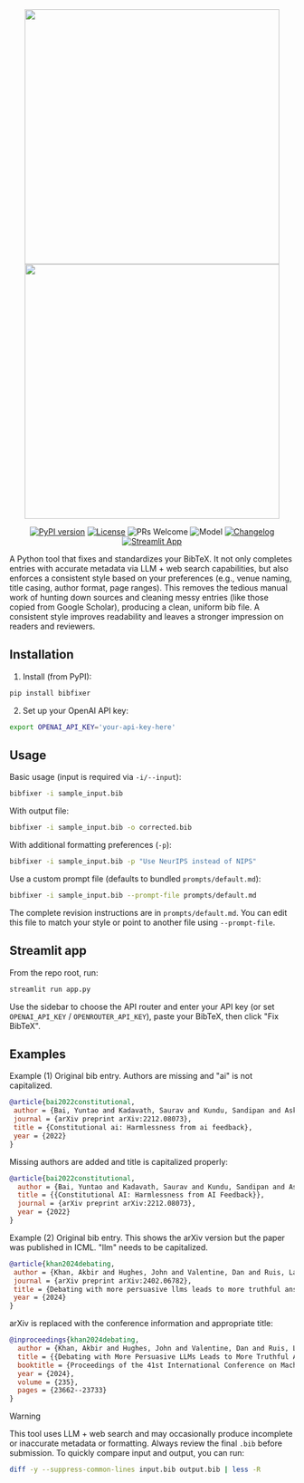 <div align="center">
<img src="logo.png#gh-light-mode-only" alt="" width="450"><img src="logo.png#gh-dark-mode-only" alt="" width="450">

[![PyPI version](https://badge.fury.io/py/bibfixer.svg?update=20250929)](https://pypi.org/project/bibfixer/)
[![License](https://img.shields.io/badge/License-MIT-yellow.svg)](LICENSE)
![PRs Welcome](https://img.shields.io/badge/PRs-welcome-blue.svg)
![Model](https://img.shields.io/badge/Model-GPT--5--mini-purple?logo=openai&logoColor=white)
[![Changelog](https://img.shields.io/github/v/release/takashiishida/bibfixer?label=changelog)](https://github.com/takashiishida/bibfixer/releases)
[![Streamlit App](https://img.shields.io/badge/Demo-Streamlit%20App-brightgreen?logo=streamlit)](https://takashiishida-bibfixer.streamlit.app/)

</div>

A Python tool that fixes and standardizes your BibTeX. It not only completes entries with accurate metadata via LLM + web search capabilities, but also enforces a consistent style based on your preferences (e.g., venue naming, title casing, author format, page ranges). This removes the tedious manual work of hunting down sources and cleaning messy entries (like those copied from Google Scholar), producing a clean, uniform bib file. A consistent style improves readability and leaves a stronger impression on readers and reviewers.

## Installation

1. Install (from PyPI):

```bash
pip install bibfixer
```

2. Set up your OpenAI API key:

```bash
export OPENAI_API_KEY='your-api-key-here'
```

## Usage

Basic usage (input is required via `-i/--input`):

```bash
bibfixer -i sample_input.bib
```

With output file:

```bash
bibfixer -i sample_input.bib -o corrected.bib
```

With additional formatting preferences (`-p`):

```bash
bibfixer -i sample_input.bib -p "Use NeurIPS instead of NIPS"
```

Use a custom prompt file (defaults to bundled `prompts/default.md`):

```bash
bibfixer -i sample_input.bib --prompt-file prompts/default.md
```

The complete revision instructions are in `prompts/default.md`. You can edit this file to match your style or point to another file using `--prompt-file`.

## Streamlit app

From the repo root, run:

```bash
streamlit run app.py
```

Use the sidebar to choose the API router and enter your API key (or set `OPENAI_API_KEY` / `OPENROUTER_API_KEY`), paste your BibTeX, then click "Fix BibTeX".

## Examples

Example (1) Original bib entry. Authors are missing and "ai" is not capitalized.

```bib
@article{bai2022constitutional,
 author = {Bai, Yuntao and Kadavath, Saurav and Kundu, Sandipan and Askell, Amanda and Kernion, Jackson and Jones, Andy and Chen, Anna and Goldie, Anna and Mirhoseini, Azalia and McKinnon, Cameron and others},
 journal = {arXiv preprint arXiv:2212.08073},
 title = {Constitutional ai: Harmlessness from ai feedback},
 year = {2022}
}
```

Missing authors are added and title is capitalized properly:

```bib
@article{bai2022constitutional,
  author = {Bai, Yuntao and Kadavath, Saurav and Kundu, Sandipan and Askell, Amanda and Kernion, Jackson and Jones, Andy and Chen, Anna and Goldie, Anna and Mirhoseini, Azalia and McKinnon, Cameron and Chen, Carol and Olsson, Catherine and Olah, Christopher and Hernandez, Danny and Drain, Dawn and Ganguli, Deep and Li, Dustin and Tran-Johnson, Eli and Perez, Ethan and Kerr, Jamie and Mueller, Jared and Ladish, Jeffrey and Landau, Joshua and Ndousse, Kamal and Lukosuite, Kamile and Lovitt, Liane and Sellitto, Michael and Elhage, Nelson and Schiefer, Nicholas and Mercado, Noemi and DasSarma, Nova and Lasenby, Robert and Larson, Robin and Ringer, Sam and Johnston, Scott and Kravec, Shauna and El Showk, Sheer and Fort, Stanislav and Lanham, Tamera and Telleen-Lawton, Timothy and Conerly, Tom and Henighan, Tom and Hume, Tristan and Bowman, Samuel R. and Hatfield-Dodds, Zac and Mann, Ben and Amodei, Dario and Joseph, Nicholas and McCandlish, Sam and Brown, Tom and Kaplan, Jared},
  title = {{Constitutional AI: Harmlessness from AI Feedback}},
  journal = {arXiv preprint arXiv:2212.08073},
  year = {2022}
}
```

Example (2) Original bib entry. This shows the arXiv version but the paper was published in ICML. "llm" needs to be capitalized.

```bib
@article{khan2024debating,
 author = {Khan, Akbir and Hughes, John and Valentine, Dan and Ruis, Laura and Sachan, Kshitij and Radhakrishnan, Ansh and Grefenstette, Edward and Bowman, Samuel R and Rockt{\"a}schel, Tim and Perez, Ethan},
 journal = {arXiv preprint arXiv:2402.06782},
 title = {Debating with more persuasive llms leads to more truthful answers},
 year = {2024}
}
```

arXiv is replaced with the conference information and appropriate title:

```bib
@inproceedings{khan2024debating,
  author = {Khan, Akbir and Hughes, John and Valentine, Dan and Ruis, Laura and Sachan, Kshitij and Radhakrishnan, Ansh and Grefenstette, Edward and Bowman, Samuel R. and Rockt{\"a}schel, Tim and Perez, Ethan},
  title = {{Debating with More Persuasive LLMs Leads to More Truthful Answers}},
  booktitle = {Proceedings of the 41st International Conference on Machine Learning},
  year = {2024},
  volume = {235},
  pages = {23662--23733}
}
```

> [!WARNING]
> This tool uses LLM + web search and may occasionally produce incomplete or inaccurate metadata or formatting. Always review the final `.bib` before submission. To quickly compare input and output, you can run:
>
> ```bash
> diff -y --suppress-common-lines input.bib output.bib | less -R
> ```

